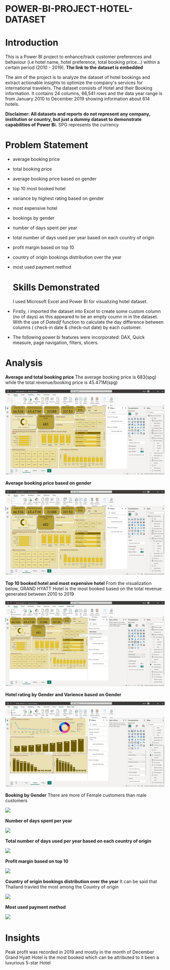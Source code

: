 # POWER-BI-PROJECT-HOTEL-DATASET

# Introduction
This is a Power BI project to enhance/track customer preferences and behaviour (i.e hotel name, hotel preference, total booking price...) within a certain period (2010 - 2019). **The link to the dataset is embedded**

The aim of the project is to analyze the dataset of hotel bookings and extract actionable insights to optimize the company's services for international travelers. The dataset consists of Hotel and their Booking information. It contains 24 columns, 66,541 rows and the data year range is from January 2010 to December 2019 showing information about 614 hotels.

**Disclaimer: All datasets and reports do not represent any company, institution or country, but just a dummy dataset to demonstrate capabilities of Power Bi.**
SPG represents the currency

# Problem Statement
- average booking price
- total booking price
- average booking price based on gender
- top 10 most booked hotel
- variance by highest rating based on gender
- most expensive hotel
- bookings by gender
- number of days spent per year
- total number of days used per year based on each country of origin
- profit margin based on top 10
- country of origin bookings distribution over the year
- most used payment method

  # Skills Demonstrated
  I used Microsoft Excel and Power Bi for visualizing hotel dataset.
- Firstly, i imported the dataset into Excel to create some custom column (no of days) as this appeared to be an empty coumn in in the dataset.
  With the use of *Datedif* function to calculate the day difference between columns ( check-in date & check-out date) by each customer.
-  The following power bi features were incorporated: DAX, Quick measure, page navigation, filters, slicers.

# Analysis
**Average and total booking price**
The average booking price is 683(spg) while the total revenue/booking price is 45.471M(spg)

![](AVG_TOTAL_BOOKING_PRICE.png)

**Average booking price based on gender**

![](AVG_TOTAL_BOOKING_PRICE.png)

**Top 10 booked hotel and most expensive hotel**
From the visualization below, GRAND HYATT Hotel is the most booked based on the total revenue generated between 2010 to 2019

![](TOP_10_BOOKED_HOTEL.png)

**Hotel rating by Gender and Varience based on Gender**

![](RATING_GENDER.png)

**Booking by Gender**
There are more of Female customers than male customers

![](BOOKING_GENDER2)

**Number of days spent per year**

![](NUMBER_OF_DAYS_PERYEAR6)

**Total number of days used per year based on each country of origin**

![](NUMBER_OF_DAYS_PERYEAR6)

**Profit margin based on top 10**

![](PROFIT_MARGIN_HOTEL)

**Country of origin bookings distribution over the year**
It can be said that Thailand travled the most among the Country of origin

![](COUNTRY_ORIGIN_DISTRI1)

**Most used payment method**

![](USED_PYT_METHOD4)

# Insights
Peak profit was recorded in 2019 and mostly in the month of December
Grand Hyatt Hotel is the most booked which can be attributed to it been a luxurious 5-star Hotel









